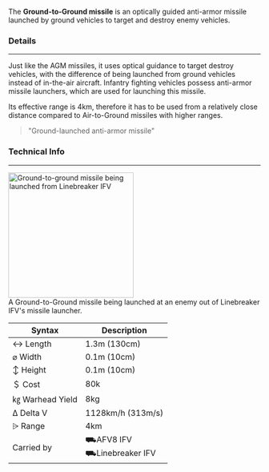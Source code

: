 The **Ground-to-Ground missile** is an optically guided anti-armor missile launched by ground vehicles to target and destroy enemy vehicles. 

### Details 
--- 

Just like the AGM missiles, it uses optical guidance to target destroy vehicles, with the difference of being launched from ground vehicles instead of in-the-air aircraft. Infantry fighting vehicles possess anti-armor missile launchers, which are used for launching this missile. 

Its effective range is 4km, therefore it has to be used from a relatively close distance compared to Air-to-Ground missiles with higher ranges.

> "Ground-launched anti-armor missile"


### Technical Info
---

<span class="imageBox" style="max-width: 250px; margin-bottom: 10px;">
    <img style="width: 250px;" src="/pages/GGM/ggmfired.webp" alt="Ground-to-ground missile being launched from Linebreaker IFV">
<br> 
A Ground-to-Ground missile being launched at an enemy out of Linebreaker IFV's missile launcher.
</span>

<span class="firstColumn">

| Syntax       | Description |
| -----------  | ----------- |
| ↔ Length       | 1.3m (130cm)       |
| ⌀ Width        | 0.1m (10cm)       |
| ↕ Height       | 0.1m (10cm)       |
| ＄ Cost         | 80k        |
| ㎏ Warhead Yield| 8kg        |
| Δ Delta V      | 1128km/h (313m/s)       |
| ⩥ Range        | 4km       |
| Carried by        | ⛟AFV8 IFV<br>⛟Linebreaker IFV   |

</span>
